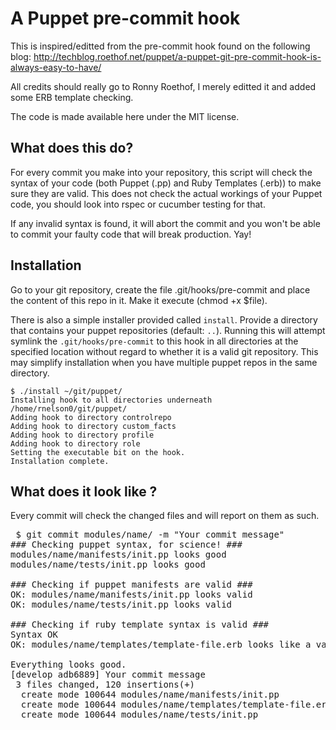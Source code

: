 A Puppet pre-commit hook
========================

This is inspired/editted from the pre-commit hook found on the following blog: http://techblog.roethof.net/puppet/a-puppet-git-pre-commit-hook-is-always-easy-to-have/

All credits should really go to Ronny Roethof, I merely editted it and added some ERB template checking.

The code is made available here under the MIT license.

What does this do?
-----------------

For every commit you make into your repository, this script will check the syntax of your code (both Puppet (.pp) and Ruby Templates (.erb)) to make sure they are valid. This does not check the actual workings of your Puppet code, you should look into rspec or cucumber testing for that.

If any invalid syntax is found, it will abort the commit and you won't be able to commit your faulty code that will break production. Yay!

Installation
------------

Go to your git repository, create the file .git/hooks/pre-commit and place the content of this repo in it. Make it execute (chmod +x $file).

There is also a simple installer provided called `install`. Provide a directory that contains your puppet repositories (default: `..`). Running this will attempt symlink the `.git/hooks/pre-commit` to this hook in all directories at the specified location without regard to whether it is a valid git repository. This may simplify installation when you have multiple puppet repos in the same directory.

```
$ ./install ~/git/puppet/
Installing hook to all directories underneath /home/rnelson0/git/puppet/
Adding hook to directory controlrepo
Adding hook to directory custom_facts
Adding hook to directory profile
Adding hook to directory role
Setting the executable bit on the hook.
Installation complete.

```

What does it look like ?
------------------------

Every commit will check the changed files and will report on them as such.

<pre> $ git commit modules/name/ -m "Your commit message"
### Checking puppet syntax, for science! ###
modules/name/manifests/init.pp looks good
modules/name/tests/init.pp looks good

### Checking if puppet manifests are valid ###
OK: modules/name/manifests/init.pp looks valid
OK: modules/name/tests/init.pp looks valid

### Checking if ruby template syntax is valid ###
Syntax OK
OK: modules/name/templates/template-file.erb looks like a valid ruby template

Everything looks good.
[develop adb6889] Your commit message
 3 files changed, 120 insertions(+)
  create mode 100644 modules/name/manifests/init.pp
  create mode 100644 modules/name/templates/template-file.erb
  create mode 100644 modules/name/tests/init.pp
</pre>
